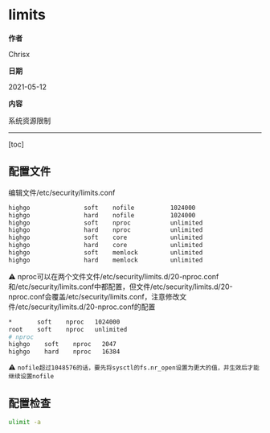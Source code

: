 # limits

**作者**

Chrisx

**日期**

2021-05-12

**内容**

系统资源限制

----

[toc]

## 配置文件

编辑文件/etc/security/limits.conf

```bash
highgo               soft    nofile          1024000
highgo               hard    nofile          1024000
highgo               soft    nproc           unlimited
highgo               hard    nproc           unlimited
highgo               soft    core            unlimited
highgo               hard    core            unlimited
highgo               soft    memlock         unlimited
highgo               hard    memlock         unlimited
```

:warning: nproc可以在两个文件文件/etc/security/limits.d/20-nproc.conf和/etc/security/limits.conf中都配置，但文件/etc/security/limits.d/20-nproc.conf会覆盖/etc/security/limits.conf，注意修改文件/etc/security/limits.d/20-nproc.conf的配置

```bash
*       soft    nproc   1024000
root    soft    nproc   unlimited
# nproc
highgo    soft    nproc   2047
highgo    hard    nproc   16384
```

:warning: `nofile超过1048576的话，要先将sysctl的fs.nr_open设置为更大的值，并生效后才能继续设置nofile`

## 配置检查

```sh
ulimit -a

```

